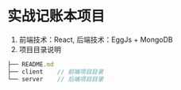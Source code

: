 # 实战记账本项目
1. 前端技术：React, 后端技术：EggJs + MongoDB
2. 项目目录说明
```js
├── README.md
├── client    // 前端项目目录
└── server    // 后端项目目录
```
